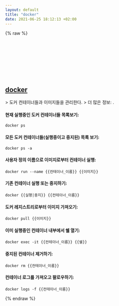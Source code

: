 ```yaml
---
layout: default
title: "docker"
date: 2021-06-25 18:12:13 +02:00
---
```

{% raw %}
<h2 id="docker">
  <a href="/ko/common/docker.html">docker</a> <a href="#docker"><svg class="icon">
    <use href="/assets/images/unicode_sprite.svg#link" />
  </svg></a>
</h2>
> 도커 컨테이너들과 이미지들을 관리한다.
> 더 많은 정보: <https://docs.docker.com/engine/reference/commandline/cli/>.

#### 현재 실행중인 도커 컨테이너들 목록보기:
```shell
docker ps
```
#### 모든 도커 컨테이너들(실행중이고 중지된) 목록 보기:
```shell
docker ps -a
```
#### 사용자 정의 이름으로 이미지로부터 컨테이너 실행:
```shell
docker run --name {{컨테이너_이름}} {{이미지}}
```
#### 기존 컨테이너 실행 또는 중지하기:
```shell
docker {{실행|중지}} {{컨테이너_이름}}
```
#### 도커 레지스트리로부터 이미지 가져오기:
```shell
docker pull {{이미지}}
```
#### 이미 실행중인 컨테이너 내부에서 쉘 열기:
```shell
docker exec -it {{컨테이너_이름}} {{쉘}}
```
#### 중지된 컨테이너 제거하기:
```shell
docker rm {{컨테이너_이름}}
```
#### 컨테이너 로그를 가져오고 팔로우하기:
```shell
docker logs -f {{컨테이너_이름}}
```
{% endraw %}
